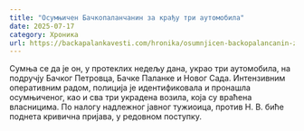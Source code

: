 ```yaml
---
title: "Осумњичен Бачкопаланчанин за крађу три аутомобила"
date: 2025-07-17
category: Хроника
url: https://backapalankavesti.com/hronika/osumnjicen-backopalancanin-za-kradju-tri-automobila/
---
```


Сумња се да је он, у протеклих недељу дана, украо три аутомобила, на подручју Бачког Петровца, Бачке Паланке и Новог Сада. Интензивним оперативним радом, полиција је идентификовала и пронашла осумњиченог, као и сва три украдена возила, која су враћена власницима. По налогу надлежног јавног тужиоица, против Н. В. биће поднета кривична пријава, у редовном поступку.
